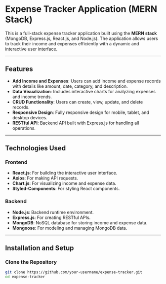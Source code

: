 # Expense Tracker Application (MERN Stack)

This is a full-stack expense tracker application built using the **MERN stack** (MongoDB, Express.js, React.js, and Node.js). The application allows users to track their income and expenses efficiently with a dynamic and interactive user interface.

---

## Features

- **Add Income and Expenses**: Users can add income and expense records with details like amount, date, category, and description.
- **Data Visualization**: Includes interactive charts for analyzing expenses and income trends.
- **CRUD Functionality**: Users can create, view, update, and delete records.
- **Responsive Design**: Fully responsive design for mobile, tablet, and desktop devices.
- **RESTful API**: Backend API built with Express.js for handling all operations.

---

## Technologies Used

### **Frontend**
- **React.js**: For building the interactive user interface.
- **Axios**: For making API requests.
- **Chart.js**: For visualizing income and expense data.
- **Styled-Components**: For styling React components.

### **Backend**
- **Node.js**: Backend runtime environment.
- **Express.js**: For creating RESTful APIs.
- **MongoDB**: NoSQL database for storing income and expense data.
- **Mongoose**: For modeling and managing MongoDB data.

---

## Installation and Setup

### **Clone the Repository**
```bash
git clone https://github.com/your-username/expense-tracker.git
cd expense-tracker
